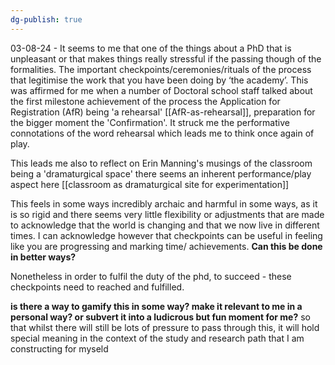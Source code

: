 ```yaml
---
dg-publish: true
---
```


03-08-24 - 
It seems to me that one of the things about a PhD that is unpleasant or that makes things really stressful if the passing though of the formalities. The important checkpoints/ceremonies/rituals of the process that legitimise the work that you have been doing by ‘the academy’. This was affirmed for me when a number of Doctoral school staff talked about the first milestone achievement of the process the Application for Registration (AfR)  being 'a rehearsal' [[AfR-as-rehearsal]], preparation for the bigger moment the 'Confirmation'. It struck me the performative connotations of the word rehearsal which leads me to think once again of play.

This leads me also to reflect on Erin Manning's musings of the classroom being a 'dramaturgical space' there seems an inherent performance/play aspect here [[classroom as dramaturgical site for experimentation]]

This feels in some ways incredibly archaic and harmful in some ways, as it is so rigid and there seems very little flexibility or adjustments that are made to acknowledge that the world is changing and that we now live in different times. I can acknowledge however that checkpoints can be useful in feeling like you are progressing and marking time/ achievements. **Can this be done in better ways?**

Nonetheless in order to fulfil the duty of the phd, to succeed - these checkpoints need to reached and fulfilled.

**is there a way to gamify this in some way? make it relevant to me in a personal way? or subvert it into a ludicrous but fun moment for me?** so that whilst there will still be lots of pressure to pass through this, it will hold special meaning in the context of the study and research path that I am constructing for myseld